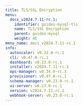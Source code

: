 ```yaml
---
title: TLS/SSL Encryption
menu:
  docs_v2024.7.11-rc.1:
    identifier: guides-mysql-tls
    name: TLS/SSL Encryption
    parent: guides-mysql
    weight: 45
menu_name: docs_v2024.7.11-rc.1
info:
  autoscaler: v0.32.0-rc.1
  cli: v0.47.0-rc.1
  dashboard: v0.23.0-rc.1
  installer: v2024.7.11-rc.1
  ops-manager: v0.34.0-rc.1
  provisioner: v0.47.0-rc.1
  schema-manager: v0.23.0-rc.1
  ui-server: v0.23.0-rc.1
  version: v2024.7.11-rc.1
  webhook-server: v0.23.0-rc.1
---
```


